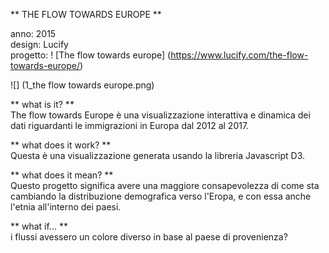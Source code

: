 ** THE FLOW TOWARDS EUROPE **

anno: 2015 <br>
design: Lucify <br>
progetto: ! [The flow towards europe] (https://www.lucify.com/the-flow-towards-europe/)


![] (1_the flow towards europe.png)


** what is it? ** <br>
The flow towards Europe è una visualizzazione interattiva e dinamica dei dati riguardanti le immigrazioni in Europa dal 2012 al 2017.

** what does it work? ** <br>
Questa è una visualizzazione generata usando la libreria Javascript D3.


** what does it mean? ** <br>
Questo progetto significa avere una maggiore consapevolezza di come sta cambiando la distribuzione demografica verso l'Eropa, e con essa anche l'etnia all'interno dei paesi.


** what if... ** <br>
i flussi avessero un colore diverso in base al paese di provenienza?
